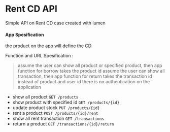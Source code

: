 # Rent CD API

Simple API on Rent CD case created with lumen

#### App Spesification

the product on the app will define the CD

Function and URL Spesification :
> assume the user can show all product or specified product, then app function for borrow takes the product id
> assume the user can show all transaction, then app function for return takes the transaction id instead of product and user id
> there is no authentication on the application

- show all product  `GET /products`
- show product with specified id  `GET /products/{id}`
- update product stock  `PUT /products/{id}`
- rent a product  `POST /products/{id}/rent`
- show all rent transaction `GET /transactions`
- return a product  `GET /transactions/{id}/return`









